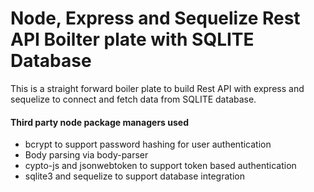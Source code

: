 # Node, Express and Sequelize Rest API Boilter plate with SQLITE Database

This is a straight forward boiler plate to build Rest API with express and sequelize to connect and fetch data from SQLITE database.

#### Third party node package managers used

* bcrypt to support password hashing for user authentication
* Body parsing via body-parser
* cypto-js and jsonwebtoken to support token based authentication
* sqlite3 and sequelize to support database integration

